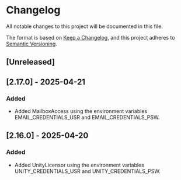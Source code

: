 # Changelog

All notable changes to this project will be documented in this file.

The format is based on [Keep a Changelog](https://keepachangelog.com/en/1.0.0/),
and this project adheres to [Semantic Versioning](https://semver.org/spec/v2.0.0.html).

## [Unreleased]


## [2.17.0] - 2025-04-21

### Added
- Added MailboxAccess using the environment variables EMAIL_CREDENTIALS_USR and EMAIL_CREDENTIALS_PSW.


## [2.16.0] - 2025-04-20

### Added
- Added UnityLicensor using the environment variables UNITY_CREDENTIALS_USR and UNITY_CREDENTIALS_PSW.
